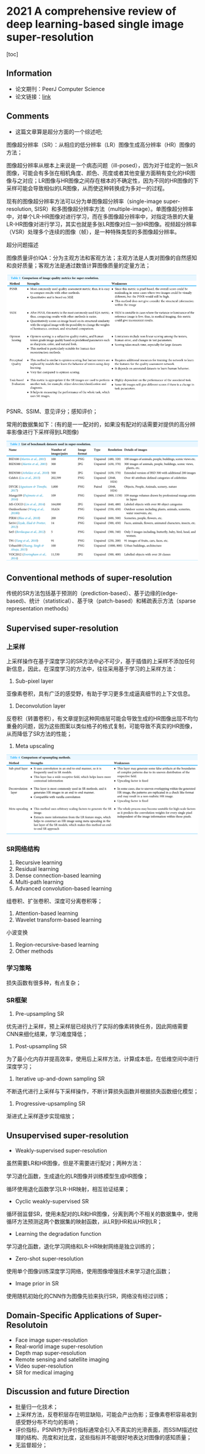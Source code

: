 # 2021 A comprehensive review of deep learning-based single image super-resolution

[toc]

## Information

* 论文期刊：PeerJ Computer Science
* 论文链接：[link](https://peerj.com/articles/cs-621/)

## Comments

* 这篇文章算是超分方面的一个综述吧;

图像超分辨率（SR）：从相应的低分辨率（LR）图像生成高分辨率（HR）图像的方法；

图像超分辨率从根本上来说是一个病态问题（ill-posed），因为对于给定的一张LR图像，可能会有多张在相机角度、颜色、亮度或者其他变量方面稍有变化的HR图像与之对应；LR图像与HR图像之间存在根本的不确定性，因为不同的HR图像的下采样可能会导致相似的LR图像，从而使这种转换成为多对一的过程。

现有的图像超分辨率方法可以分为单图像超分辨率（single-image super-resolution, SISR）和多图像超分辨率方法（multiple-image）。单图像超分辨率中，对单个LR-HR图像对进行学习，而在多图像超分辨率中，对指定场景的大量LR-HR图像对进行学习，其实也就是多张LR图像对应一张HR图像。视频超分辨率（VSR）处理多个连续的图像（帧），是一种特殊类型的多图像超分辨率。

超分问题描述

图像质量评价IQA：分为主观方法和客观方法；主观方法是人类对图像的自然感知和良好质量；客观方法是通过数值计算图像质量的定量方法；

![Untitled](2021%20A%20com%203b734/Untitled.png)

PSNR、SSIM、意见评分；感知评价；

常用的数据集如下：(有的是一一配对的，如果没有配对的话需要对提供的高分辨率影像进行下采样得到LR图像)

![Untitled](2021%20A%20com%203b734/Untitled%201.png)

## Conventional methods of super-resolution

传统的SR方法包括基于预测的（prediction-based）、基于边缘的(edge-based)、统计（statistical）、基于块（patch-based）和稀疏表示方法（sparse representation methods）

## Supervised super-resolution

### 上采样

上采样操作在基于深度学习的SR方法中必不可少，基于插值的上采样不添加任何新信息，因此，在深度学习的方法中，往往采用基于学习的上采样方法：

1. Sub-pixel layer

亚像素卷积，具有广泛的感受野，有助于学习更多生成逼真细节的上下文信息。

1. Deconvolution layer

反卷积（转置卷积），有文章提到这种网络层可能会导致生成的HR图像出现不均匀重叠的问题，因为这些图案以类似格子的格式复制，可能导致不真实的HR图像，从而降低了SR方法的性能；

1. Meta upscaling

![Untitled](2021%20A%20com%203b734/Untitled%202.png)

### SR网络结构

1. Recursive learning
2. Residual learning
3. Dense connection-based learning
4. Multi-path learning
5. Advanced convolution-based learning

组卷积、扩张卷积、深度可分离卷积等；

1. Attention-based learning
2. Wavelet transform-based learning

小波变换

1. Region-recursive-based learning
2. Other methods

### 学习策略

损失函数有很多种，有点复杂；

### SR框架

1. Pre-upsampling SR

优先进行上采样，预上采样层已经执行了实际的像素转换任务，因此网络需要CNN来细化结果，学习难度降低；

1. Post-upsampling SR

为了最小化内存并提高效率，使用后上采样方法，计算成本低，在低维空间中进行深度学习；

1. Iterative up-and-down sampling SR

不断迭代进行上采样与下采样操作，不断计算损失函数并根据损失函数细化模型；

1. Progressive-upsampling SR

渐进式上采样逐步实现缩放；

## Unsupervised super-resolution

- Weakly-supervised super-resolution

虽然需要LR和HR图像，但是不需要进行配对；两种方法：

学习退化函数，生成退化的LR图像并训练模型生成HR图像；

循环使用退化函数学习LR-HR映射，相互验证结果；

- Cyclic weakly-supervised SR

循环弱监督SR，使用未配对的LR和HR图像，分离到两个不相关的数据集中，使用循环方法预测这两个数据集的映射函数，从LR到HR和从HR到LR；

- Learning the degradation function

学习退化函数，退化学习网络和LR-HR映射网络是独立训练的；

- Zero-shot super-resolution

使用单个图像训练深度学习网络，使用图像增强技术来学习退化函数；

- Image prior in SR

使用随机初始化的CNN作为图像先验来执行SR，网络没有经过训练；

## Domain-Specific Applications of Super-Resolutoin

- Face image super-resolution
- Real-world image super-resolution
- Depth map super-resolution
- Remote sensing and satellite imaging
- Video super-resolution
- SR for medical imaging

## Discussion and future Direction

- 批量归一化技术；
- 上采样方法，反卷积层存在明显缺陷，可能会产出伪影；亚像素卷积容易收到感受野分布不均匀的影响；
- 评价指标，PSNR作为评价指标通常会引入不真实的光滑表面，而SSIM描述纹理的结构、亮度和对比度，这些指标并不能很好地表达对图像的感知质量；
- 无监督超分；